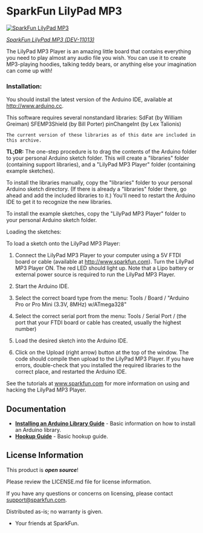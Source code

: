 SparkFun LilyPad MP3
========================================

[![SparkFun LilyPad MP3](https://cdn.sparkfun.com//assets/parts/6/2/9/8/11013-01a.jpg)](https://www.sparkfun.com/products/11013)

[*SparkFun LilyPad MP3 (DEV-11013)*](https://www.sparkfun.com/products/11013)

The LilyPad MP3 Player is an amazing little board that contains everything you need to play almost any audio file you wish. You can use it to create MP3-playing hoodies, talking teddy bears, or anything else your imagination can come up with!

### Installation:

You should install the latest version of the Arduino IDE, available at http://www.arduino.cc.

This software requires several nonstandard libraries:
	SdFat (by William Greiman)
	SFEMP3Shield (by Bill Porter)
	pinChangeInt (by Lex Talionis)
	
	The current version of these libraries as of this date are included in this archive.

**TL;DR:** The one-step procedure is to drag the contents of the Arduino folder to your personal Arduino sketch folder. This will create a "libraries" folder (containing support libraries), and a "LilyPad MP3 Player" folder (containing example sketches).

To install the libraries manually, copy the "libraries" folder to your personal Arduino sketch directory. (If there is already a "libraries" folder there, go ahead and add the included libraries to it.) You'll need to restart the Arduino IDE to get it to recognize the new libraries.

To install the example sketches, copy the "LilyPad MP3 Player" folder to your personal Arduino sketch folder.

Loading the sketches:

To load a sketch onto the LilyPad MP3 Player:

1. Connect the LilyPad MP3 Player to your computer using a 5V FTDI board or cable (available at http://www.sparkfun.com). Turn the LilyPad MP3 Player ON. The red LED should light up. Note that a Lipo battery or external power source is required to run the LilyPad MP3 Player.

2. Start the Arduino IDE.

3. Select the correct board type from the menu: Tools / Board / "Arduino Pro or Pro Mini (3.3V, 8MHz) w/ATmega328"

4. Select the correct serial port from the menu: Tools / Serial Port / (the port that your FTDI board or cable has created, usually the highest number)

5. Load the desired sketch into the Arduino IDE.

6. Click on the Upload (right arrow) button at the top of the window. The code should compile then upload to the LilyPad MP3 Player. If you have errors, double-check that you installed the required libraries to the correct place, and restarted the Arduino IDE.

See the tutorials at www.sparkfun.com for more information on using and hacking the LilyPad MP3 Player.

Documentation
--------------
* **[Installing an Arduino Library Guide](https://learn.sparkfun.com/tutorials/installing-an-arduino-library)** - Basic information on how to install an Arduino library.
* **[Hookup Guide](https://learn.sparkfun.com/tutorials/getting-started-with-the-lilypad-mp3-player)** - Basic hookup guide.

License Information
-------------------

This product is _**open source**_! 

Please review the LICENSE.md file for license information. 

If you have any questions or concerns on licensing, please contact support@sparkfun.com.

Distributed as-is; no warranty is given.

- Your friends at SparkFun.

_<COLLABORATION CREDIT>_
